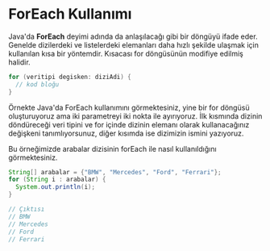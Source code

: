 # ForEach Kullanımı
Java'da __ForEach__ deyimi adında da anlaşılacağı gibi bir döngüyü ifade eder. Genelde dizilerdeki ve listelerdeki elemanları daha hızlı şekilde ulaşmak için kullanılan kısa bir yöntemdir. Kısacası for döngüsünün modifiye edilmiş halidir.
```java
for (veritipi degisken: diziAdi) {
  // kod bloğu
}
```
Örnekte Java'da ForEach kullanımını görmektesiniz, yine bir for döngüsü oluşturuyoruz ama iki parametreyi iki nokta ile ayırıyoruz. İlk kısmında dizinin döndüreceği veri tipini ve for içinde dizinin elemanı olarak kullanacağınız değişkeni tanımlıyorsunuz, diğer kısımda ise dizimizin ismini yazıyoruz.

Bu örneğimizde arabalar dizisinin forEach ile nasıl kullanıldığını görmektesiniz.

```java
String[] arabalar = {"BMW", "Mercedes", "Ford", "Ferrari"};
for (String i : arabalar) {
  System.out.println(i);
}

// Çıktısı
// BMW
// Mercedes
// Ford
// Ferrari 
```